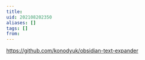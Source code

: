 ```yaml
---
title: 
uid: 202108202350
aliases: []
tags: []
from: 
---
```


https://github.com/konodyuk/obsidian-text-expander
